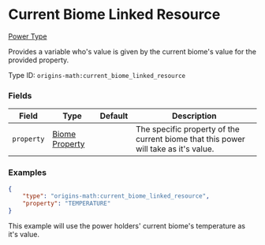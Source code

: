 # Current Biome Linked Resource

[Power Type](../power_types.md)

Provides a variable who's value is given by the current biome's value for the provided property.

Type ID: `origins-math:current_biome_linked_resource`

### Fields
| Field   | Type | Default    | Description |
|---------|------|------------|-------------|
|`property`|[Biome Property](../data_types/biome_property.md)| | The specific property of the current biome that this power will take as it's value. |

### Examples
```json
{
	"type": "origins-math:current_biome_linked_resource",
	"property": "TEMPERATURE"
}
```
This example will use the power holders' current biome's temperature as it's value.
